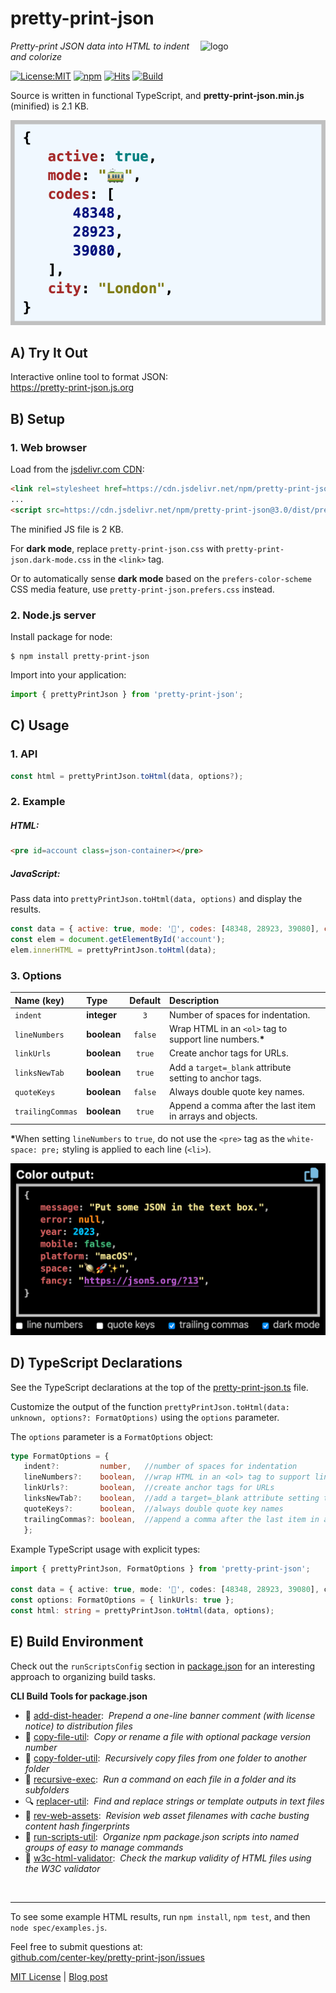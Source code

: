 # pretty-print-json
<img src=https://centerkey.com/graphics/center-key-logo.svg align=right width=200 alt=logo>

_Pretty-print JSON data into HTML to indent and colorize_

[![License:MIT](https://img.shields.io/badge/License-MIT-blue.svg)](https://github.com/center-key/pretty-print-json/blob/main/LICENSE.txt)
[![npm](https://img.shields.io/npm/v/pretty-print-json.svg)](https://www.npmjs.com/package/pretty-print-json)
[![Hits](https://data.jsdelivr.com/v1/package/npm/pretty-print-json/badge?style=rounded)](https://www.jsdelivr.com/package/npm/pretty-print-json)
[![Build](https://github.com/center-key/pretty-print-json/actions/workflows/run-spec-on-push.yaml/badge.svg)](https://github.com/center-key/pretty-print-json/actions/workflows/run-spec-on-push.yaml)

Source is written in functional TypeScript, and **pretty-print-json.min.js** (minified) is 2.1 KB.

![Screenshot](docs/screenshot.png)

## A) Try It Out
Interactive online tool to format JSON:<br>
https://pretty-print-json.js.org

## B) Setup
### 1. Web browser
Load from the [jsdelivr.com CDN](https://www.jsdelivr.com/package/npm/pretty-print-json):
```html
<link rel=stylesheet href=https://cdn.jsdelivr.net/npm/pretty-print-json@3.0/dist/css/pretty-print-json.css>
...
<script src=https://cdn.jsdelivr.net/npm/pretty-print-json@3.0/dist/pretty-print-json.min.js></script>
```
The minified JS file is 2 KB.

For **dark mode**, replace `pretty-print-json.css` with `pretty-print-json.dark-mode.css` in
the `<link>` tag.

Or to automatically sense **dark mode** based on the `prefers-color-scheme` CSS media feature, use `pretty-print-json.prefers.css` instead.
### 2. Node.js server
Install package for node:
```shell
$ npm install pretty-print-json
```
Import into your application:
```javascript
import { prettyPrintJson } from 'pretty-print-json';
```

## C) Usage
### 1. API
```javascript
const html = prettyPrintJson.toHtml(data, options?);
```
### 2. Example
##### HTML:
```html
<pre id=account class=json-container></pre>
```
##### JavaScript:
Pass data into `prettyPrintJson.toHtml(data, options)` and display the results.
```javascript
const data = { active: true, mode: '🚃', codes: [48348, 28923, 39080], city: 'London' };
const elem = document.getElementById('account');
elem.innerHTML = prettyPrintJson.toHtml(data);
```
### 3. Options
| Name (key)       | Type        | Default | Description                                                 |
| :--------------- | :---------- | :-----: | :---------------------------------------------------------- |
| `indent`         | **integer** | `3`     | Number of spaces for indentation.                           |
| `lineNumbers`    | **boolean** | `false` | Wrap HTML in an `<ol>` tag to support line numbers.<b>*</b> |
| `linkUrls`       | **boolean** | `true`  | Create anchor tags for URLs.                                |
| `linksNewTab`    | **boolean** | `true`  | Add a `target=_blank` attribute setting to anchor tags.     |
| `quoteKeys`      | **boolean** | `false` | Always double quote key names.                              |
| `trailingCommas` | **boolean** | `true`  | Append a comma after the last item in arrays and objects.   |

<b>*</b>When setting `lineNumbers` to `true`, do not use the `<pre>` tag as the `white-space: pre;`
styling is applied to each line (`<li>`).

![Screenshot](docs/screenshot-dark.png)

## D) TypeScript Declarations
See the TypeScript declarations at the top of the
[pretty-print-json.ts](dist/pretty-print-json.ts) file.

Customize the output of the function `prettyPrintJson.toHtml(data: unknown, options?: FormatOptions)`
using the `options` parameter.

The `options` parameter is a `FormatOptions` object:
```typescript
type FormatOptions = {
   indent?:         number,   //number of spaces for indentation
   lineNumbers?:    boolean,  //wrap HTML in an <ol> tag to support line numbers
   linkUrls?:       boolean,  //create anchor tags for URLs
   linksNewTab?:    boolean,  //add a target=_blank attribute setting to anchor tags
   quoteKeys?:      boolean,  //always double quote key names
   trailingCommas?: boolean,  //append a comma after the last item in arrays and objects
   };
```

Example TypeScript usage with explicit types:
```typescript
import { prettyPrintJson, FormatOptions } from 'pretty-print-json';

const data = { active: true, mode: '🚃', codes: [48348, 28923, 39080], city: 'London' };
const options: FormatOptions = { linkUrls: true };
const html: string = prettyPrintJson.toHtml(data, options);
```

## E) Build Environment
Check out the `runScriptsConfig` section in [package.json](package.json) for an
interesting approach to organizing build tasks.

**CLI Build Tools for package.json**
   - 🎋 [add-dist-header](https://github.com/center-key/add-dist-header):&nbsp; _Prepend a one-line banner comment (with license notice) to distribution files_
   - 📄 [copy-file-util](https://github.com/center-key/copy-file-util):&nbsp; _Copy or rename a file with optional package version number_
   - 📂 [copy-folder-util](https://github.com/center-key/copy-folder-util):&nbsp; _Recursively copy files from one folder to another folder_
   - 🪺 [recursive-exec](https://github.com/center-key/recursive-exec):&nbsp; _Run a command on each file in a folder and its subfolders_
   - 🔍 [replacer-util](https://github.com/center-key/replacer-util):&nbsp; _Find and replace strings or template outputs in text files_
   - 🔢 [rev-web-assets](https://github.com/center-key/rev-web-assets):&nbsp; _Revision web asset filenames with cache busting content hash fingerprints_
   - 🚆 [run-scripts-util](https://github.com/center-key/run-scripts-util):&nbsp; _Organize npm package.json scripts into named groups of easy to manage commands_
   - 🚦 [w3c-html-validator](https://github.com/center-key/w3c-html-validator):&nbsp; _Check the markup validity of HTML files using the W3C validator_

<br>

---
To see some example HTML results, run `npm install`, `npm test`, and then `node spec/examples.js`.

Feel free to submit questions at:<br>
[github.com/center-key/pretty-print-json/issues](https://github.com/center-key/pretty-print-json/issues)

[MIT License](LICENSE.txt) |
[Blog post](https://blog.centerkey.com/2013/05/javascript-colorized-pretty-print-json.html)
